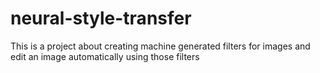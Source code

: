 # neural-style-transfer
This is a project about creating machine generated filters for images and edit an image automatically using those filters
